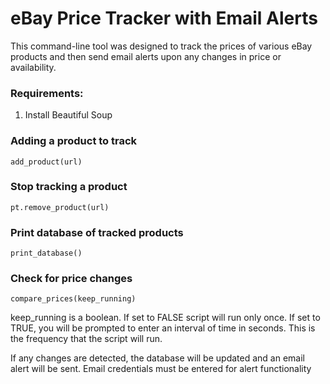 # eBay Price Tracker with Email Alerts

This command-line tool was designed to track the prices of various eBay products and then send email alerts upon any changes in price or availability.



### Requirements: 

1. Install Beautiful Soup



### Adding a product to track
<code>add_product(url)</code>

### Stop tracking a product
<code>pt.remove_product(url)</code>


### Print database of tracked products
<code>print_database()</code>


### Check for price changes
<code>compare_prices(keep_running)</code>

keep_running is a boolean. If set to FALSE script will run only once. If set to TRUE, you will be prompted to enter an interval of time in seconds. This is the frequency that the script will run.

If any changes are detected, the database will be updated and an email alert will be sent. Email credentials must be entered for alert functionality
